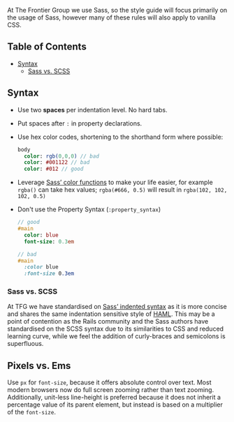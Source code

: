 At The Frontier Group we use Sass, so the style guide will focus primarily on the usage of Sass, however many of these rules will also apply to vanilla CSS.

## Table of Contents

* [Syntax](#syntax)
  * [Sass vs. SCSS](#sass-vs-scss)

## Syntax

* Use two **spaces** per indentation level. No hard tabs.
* Put spaces after `:` in property declarations.
* Use hex color codes, shortening to the shorthand form where possible:

  ```sass
  body
    color: rgb(0,0,0) // bad
    color: #001122 // bad
    color: #012 // good
  ```

* Leverage [Sass’ color functions](http://sass-lang.com/docs/yardoc/Sass/Script/Functions.html) to make your life easier, for example `rgba()` can take hex values; `rgba(#666, 0.5)` will result in `rgba(102, 102, 102, 0.5)`
* Don't use the Property Syntax (`:property_syntax`)

  ```sass
  // good
  #main
    color: blue
    font-size: 0.3em

  // bad
  #main
    :color blue
    :font-size 0.3em
  ```

### Sass vs. SCSS

At TFG we have standardised on [Sass’ indented syntax](http://sass-lang.com/docs/yardoc/file.INDENTED_SYNTAX.html) as it is more concise and shares the same indentation sensitive style of [HAML](http://haml.info/). This may be a point of contention as the Rails community and the Sass authors have standardised on the SCSS syntax due to its similarities to CSS and reduced learning curve, while we feel the addition of curly-braces and semicolons is superfluous.

## Pixels vs. Ems

Use `px` for `font-size`, because it offers absolute control over text. Most modern browsers now do full screen zooming rather than text zooming. Additionally, unit-less line-height is preferred because it does not inherit a percentage value of its parent element, but instead is based on a multiplier of the `font-size`.